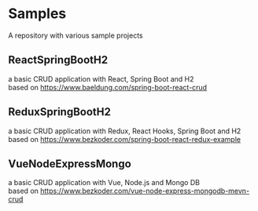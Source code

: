 # Samples  
A repository with various sample projects  

## ReactSpringBootH2  

a basic CRUD application with React, Spring Boot and H2  
based on https://www.baeldung.com/spring-boot-react-crud  


## ReduxSpringBootH2  

a basic CRUD application with Redux, React Hooks, Spring Boot and H2  
based on https://www.bezkoder.com/spring-boot-react-redux-example  

## VueNodeExpressMongo  

a basic CRUD application with Vue, Node.js and Mongo DB  
based on https://www.bezkoder.com/vue-node-express-mongodb-mevn-crud  
